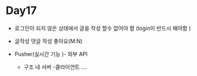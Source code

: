 # Day17

- 로그인이 되지 않은 상태에서 글을 작성 할수 없어야 함 (login이 반드시 해야함 )

- 글작성 댓글 작성 좋아요(M:N)

- Pusher(실시간 기능 )- 외부 API 

  - 구조 내 서버 -클라이언트 ....

    ​	

